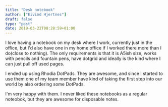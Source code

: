 ```yaml
---
title: "Desk notebook"
author: ["Eivind Hjertnes"]
draft: false
type: "post"
date: 2019-03-22T08:28:59+01:00
---
```


I love having a notebook on my desk where I work, currently just in the
office, but I'd also have one in my home office if I worked there more
than I do(close to nothing). The only requirements is that it is A5ish
size, works with pencils and fountain pens, have dotgrid and ideally is
the kind where I can just pull off used pages.

I ended up using Rhodia DotPads. They are awesome, and since I started
to use them one of my team member have kind of taking the first step
into our world by also ordering some DotPads.

I'm very happy with them. I never liked these notebooks as a regular
noteobok, but they are awesome for disposable notes.
